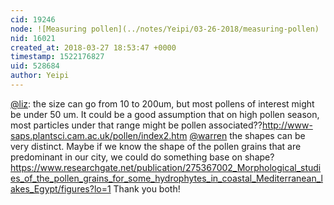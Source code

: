 ```yaml
---
cid: 19246
node: ![Measuring pollen](../notes/Yeipi/03-26-2018/measuring-pollen)
nid: 16021
created_at: 2018-03-27 18:53:47 +0000
timestamp: 1522176827
uid: 528684
author: Yeipi
---
```


[@liz](/profile/liz): the size can go from 10 to 200um, but most pollens of interest might be under 50 um. It could be a good assumption that on high pollen season, most particles under that range might be pollen associated??http://www-saps.plantsci.cam.ac.uk/pollen/index2.htm
[@warren](/profile/warren) the shapes can be very distinct. Maybe if we know the shape of the pollen grains that are predominant in our city, we could do something base on shape? https://www.researchgate.net/publication/275367002_Morphological_studies_of_the_pollen_grains_for_some_hydrophytes_in_coastal_Mediterranean_lakes_Egypt/figures?lo=1
Thank you both!
